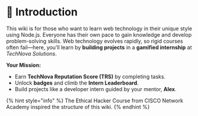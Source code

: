 # 📢 Introduction

This wiki is for those who want to learn web technology in their unique style using Node.js. Everyone has their own pace to gain knowledge and develop problem-solving skills. Web technology evolves rapidly, so rigid courses often fail—here, you’ll learn by **building projects** in a **gamified internship** at _TechNova Solutions_.

**Your Mission:**

* Earn **TechNova Reputation Score (TRS)** by completing tasks.
* Unlock **badges** and climb the **Intern Leaderboard**.
* Build projects like a developer intern guided by your mentor, **Alex**.





{% hint style="info" %}
The Ethical Hacker Course from CISCO Network Academy inspired the structure of this wiki.
{% endhint %}
